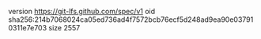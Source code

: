 version https://git-lfs.github.com/spec/v1
oid sha256:214b7068024ca05ed736ad4f7572bcb76ecf5d248ad9ea90e037910311e7e703
size 2557
